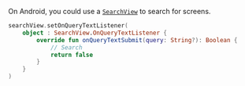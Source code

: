 On Android, you could use a [`SearchView`](https://developer.android.com/reference/androidx/appcompat/widget/SearchView) to search for screens.

```kotlin
searchView.setOnQueryTextListener(
    object : SearchView.OnQueryTextListener {
        override fun onQueryTextSubmit(query: String?): Boolean {
            // Search
            return false
        }
    }
)
```
